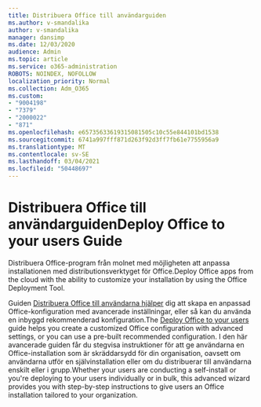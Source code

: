 ```yaml
---
title: Distribuera Office till användarguiden
ms.author: v-smandalika
author: v-smandalika
manager: dansimp
ms.date: 12/03/2020
audience: Admin
ms.topic: article
ms.service: o365-administration
ROBOTS: NOINDEX, NOFOLLOW
localization_priority: Normal
ms.collection: Adm_O365
ms.custom:
- "9004198"
- "7379"
- "2000022"
- "871"
ms.openlocfilehash: e65735633619315081505c10c55e844101bd1538
ms.sourcegitcommit: 6741a997fff871d263f92d3ff7fb61e7755956a9
ms.translationtype: MT
ms.contentlocale: sv-SE
ms.lasthandoff: 03/04/2021
ms.locfileid: "50448697"
---
```

# <a name="deploy-office-to-your-users-guide"></a><span data-ttu-id="6b21a-102">Distribuera Office till användarguiden</span><span class="sxs-lookup"><span data-stu-id="6b21a-102">Deploy Office to your users Guide</span></span>

<span data-ttu-id="6b21a-103">Distribuera Office-program från molnet med möjligheten att anpassa installationen med distributionsverktyget för Office.</span><span class="sxs-lookup"><span data-stu-id="6b21a-103">Deploy Office apps from the cloud with the ability to customize your installation by using the Office Deployment Tool.</span></span>

<span data-ttu-id="6b21a-104">Guiden [Distribuera Office till användarna hjälper](https://go.microsoft.com/fwlink/?linkid=2146451) dig att skapa en anpassad Office-konfiguration med avancerade inställningar, eller så kan du använda en inbyggd rekommenderad konfiguration.</span><span class="sxs-lookup"><span data-stu-id="6b21a-104">The [Deploy Office to your users](https://go.microsoft.com/fwlink/?linkid=2146451) guide helps you create a customized Office configuration with advanced settings, or you can use a pre-built recommended configuration.</span></span> <span data-ttu-id="6b21a-105">I den här avancerade guiden får du stegvisa instruktioner för att ge användarna en Office-installation som är skräddarsydd för din organisation, oavsett om användarna utför en självinstallation eller om du distribuerar till användarna enskilt eller i grupp.</span><span class="sxs-lookup"><span data-stu-id="6b21a-105">Whether your users are conducting a self-install or you're deploying to your users individually or in bulk, this advanced wizard provides you with step-by-step instructions to give users an Office installation tailored to your organization.</span></span>